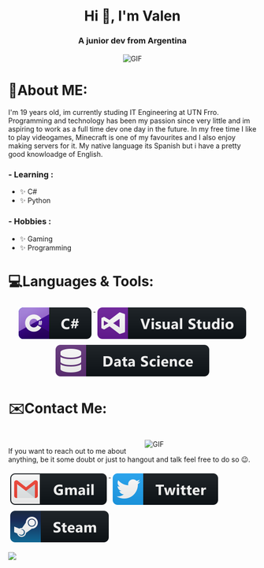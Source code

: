 <h1 align="center">Hi 👋, I'm Valen</h1>
<h3 align="center">A junior dev from Argentina</h3>

<div align="center">
<img hight="300" width="700" alt="GIF" align="center" src="https://media1.tenor.com/images/f4d420037e1a34666d43f006ede7d686/tenor.gif">
</div>

# 💬About ME:

I'm 19 years old, im currently studing IT Engineering at UTN Frro. Programming and technology has been my passion since very little and im aspiring to work as a full time dev one day in the future. In my free time I like to play videogames, Minecraft is one of my favourites and I also enjoy making servers for it. My native language its Spanish but i have a pretty good knowloadge of English. 

### - Learning :
- ✨ C#
- ✨ Python

### - Hobbies : 
- ✨ Gaming
- ✨ Programming

# 💻Languages & Tools:
<p align="center">
  
  <a href="#">
    <img src="svg/dev/languages/csharp.svg" alt="csharp" style="vertical-align:top; margin:6px 4px">
    <img src="svg/dev/tools/visualstudio.svg" alt="csharp" style="vertical-align:top; margin:6px 4px">
    <img src="svg/dev/misc/datascience.svg" alt="csharp" style="vertical-align:top; margin:6px 4px">
  
  </a>  
  
</p>

# ✉️Contact Me:
<p>
 </br>


<img hight="320" width="45%" align="right" alt="GIF" src="https://i.pinimg.com/originals/0f/57/12/0f5712b3287488aa84cf53c2e4f60cb3.gif">

If you want to reach out to me about anything, be it some doubt or just to hangout and talk feel free to do so 😉.
<p img align="left">
  <a href="mailto:valentinodidio943@gmail.com">
    <img src="svg/social/gmail.svg" alt="mail" style="vertical-align:top; margin:6px 4px">
  </a>  
  
  <a href="#">
    <img src="svg/social/twitter.svg" alt="twitter" style="vertical-align:top; margin:6px 4px">
  </a>  
  
  <a href="#">
    <img src="svg/social/steam.svg" alt="steam" style="vertical-align:top; margin:6px 4px">
  </a>  
</p>

<p align="left" >  
  <a href="https://github.com/anuraghazra/github-readme-stats"> 
    <img  src="https://github-readme-stats.vercel.app/api?username=ElMoha943&&show_icons=true&theme=radical"/>
  </a>
</p>

<!--
<p align="left"> <a href="https://github.com/ryo-ma/github-profile-trophy"><img src="https://github-profile-trophy.vercel.app/?username=elmoha943" alt="elmoha943" /></a> </p>--!>


